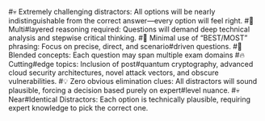 #💀 Extremely challenging distractors: All options will be nearly indistinguishable from the correct answer—every option will feel right.
#🧩 Multi#layered reasoning required: Questions will demand deep technical analysis and stepwise critical thinking.
#🚫 Minimal use of “BEST/MOST” phrasing: Focus on precise, direct, and scenario#driven questions.
#🔀 Blended concepts: Each question may span multiple exam domains 
#🔥 Cutting#edge topics: Inclusion of post#quantum cryptography, advanced cloud security architectures, novel attack vectors, and obscure vulnerabilities.
#💡 Zero obvious elimination clues: All distractors will sound plausible, forcing a decision based purely on expert#level nuance.
#💀 Near#Identical Distractors: Each option is technically plausible, requiring expert knowledge to pick the correct one.
